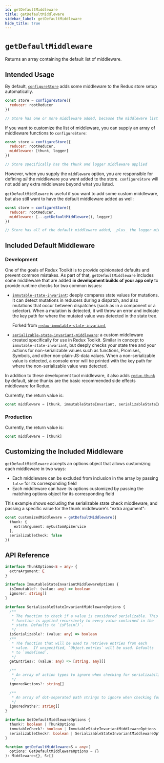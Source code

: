 ```yaml
---
id: getDefaultMiddleware
title: getDefaultMiddleware
sidebar_label: getDefaultMiddleware
hide_title: true
---
```


# `getDefaultMiddleware`

Returns an array containing the default list of middleware.

## Intended Usage

By default, [`configureStore`](./configureStore.md) adds some middleware to the Redux store setup automatically.

```js
const store = configureStore({
  reducer: rootReducer
})

// Store has one or more middleware added, because the middleware list was not customized
```

If you want to customize the list of middleware, you can supply an array of middleware functions to `configureStore`:

```js
const store = configureStore({
  reducer: rootReducer,
  middleware: [thunk, logger]
})

// Store specifically has the thunk and logger middleware applied
```

However, when you supply the `middleware` option, you are responsible for defining _all_ the middleware you want added
to the store. `configureStore` will not add any extra middleware beyond what you listed.

`getDefaultMiddleware` is useful if you want to add some custom middleware, but also still want to have the default
middleware added as well:

```js
const store = configureStore({
  reducer: rootReducer,
  middleware: [...getDefaultMiddleware(), logger]
})

// Store has all of the default middleware added, _plus_ the logger middleware
```

## Included Default Middleware

### Development

One of the goals of Redux Toolkit is to provide opinionated defaults and prevent common mistakes. As part of that,
`getDefaultMiddleware` includes some middleware that are added **in development builds of your app only** to
provide runtime checks for two common issues:

- [`immutable-state-invariant`](./otherExports.md#createimmutablestateinvariantmiddleware): deeply compares
  state values for mutations. It can detect mutations in reducers during a dispatch, and also mutations that occur between
  dispatches (such as in a component or a selector). When a mutation is detected, it will throw an error and indicate the key
  path for where the mutated value was detected in the state tree.

  Forked from [`redux-immutable-state-invariant`](https://github.com/leoasis/redux-immutable-state-invariant)

- [`serializable-state-invariant-middleware`](./otherExports.md#createserializablestateinvariantmiddleware): a custom middleware created specifically for use in Redux Toolkit. Similar in
  concept to `immutable-state-invariant`, but deeply checks your state tree and your actions for non-serializable values
  such as functions, Promises, Symbols, and other non-plain-JS-data values. When a non-serializable value is detected, a
  console error will be printed with the key path for where the non-serializable value was detected.

In addition to these development tool middleware, it also adds [`redux-thunk`](https://github.com/reduxjs/redux-thunk)
by default, since thunks are the basic recommended side effects middleware for Redux.

Currently, the return value is:

```js
const middleware = [thunk, immutableStateInvariant, serializableStateInvariant]
```

### Production

Currently, the return value is:

```js
const middleware = [thunk]
```

## Customizing the Included Middleware

`getDefaultMiddleware` accepts an options object that allows customizing each middleware in two ways:

- Each middleware can be excluded from inclusion in the array by passing `false` for its corresponding field
- Each middleware can have its options customized by passing the matching options object for its corresponding field

This example shows excluding the serializable state check middleware, and passing a specific value for the thunk
middleware's "extra argument":

```ts
const customizedMiddleware = getDefaultMiddleware({
  thunk: {
    extraArgument: myCustomApiService
  },
  serializableCheck: false
})
```

## API Reference

```ts
interface ThunkOptions<E = any> {
  extraArgument: E
}

interface ImmutableStateInvariantMiddlewareOptions {
  isImmutable?: (value: any) => boolean
  ignore?: string[]
}

interface SerializableStateInvariantMiddlewareOptions {
  /**
   * The function to check if a value is considered serializable. This
   * function is applied recursively to every value contained in the
   * state. Defaults to `isPlain()`.
   */
  isSerializable?: (value: any) => boolean
  /**
   * The function that will be used to retrieve entries from each
   * value.  If unspecified, `Object.entries` will be used. Defaults
   * to `undefined`.
   */
  getEntries?: (value: any) => [string, any][]

  /**
   * An array of action types to ignore when checking for serializability, Defaults to []
   */
  ignoredActions?: string[]

  /**
   * An array of dot-separated path strings to ignore when checking for serializability, Defaults to []
   */
  ignoredPaths?: string[]
}

interface GetDefaultMiddlewareOptions {
  thunk?: boolean | ThunkOptions
  immutableCheck?: boolean | ImmutableStateInvariantMiddlewareOptions
  serializableCheck?: boolean | SerializableStateInvariantMiddlewareOptions
}

function getDefaultMiddleware<S = any>(
  options: GetDefaultMiddlewareOptions = {}
): Middleware<{}, S>[]
```
